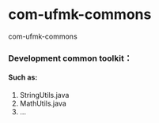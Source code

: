 # com-ufmk-commons
  com-ufmk-commons

### Development common toolkit：
#### Such as:

 1. StringUtils.java
 2. MathUtils.java
 3. ...
